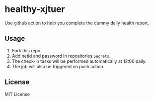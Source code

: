 # healthy-xjtuer

Use github action to help you complete the dummy daily health report.

## Usage

1. Fork this repo.
2. Add netid and password in repositories `Secrets`.
3. The check-in tasks will be performed automatically at 12:00 daily.
4. The job will also be triggered on push action.

## License

MIT License
